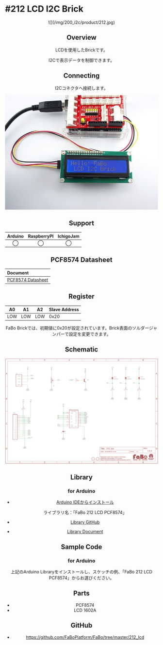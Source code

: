 # #212 LCD I2C Brick

<center>![](/img/200_i2c/product/212.jpg)
<!--COLORME-->

## Overview
LCDを使用したBrickです。

I2Cで表示データを制御できます。

## Connecting
I2Cコネクタへ接続します。

![](/img/200_i2c/connect/212_lcd_connect.jpg)

## Support
|Arduino|RaspberryPI|IchigoJam|
|:--:|:--:|:--:|
|◯|◯|◯|

## PCF8574 Datasheet
| Document |
|:--|
| [PCF8574 Datasheet](http://www.tij.co.jp/jp/lit/ds/symlink/pcf8574.pdf) |

## Register
| A0 | A1 | A2 | Slave Address |
| -- | -- | -- | -- |
| LOW | LOW | LOW | 0x20 |

FaBo Brickでは、初期値に0x20が設定されています。Brick表面のソルダージャンパーで設定を変更できます。

## Schematic
![](/img/200_i2c/schematic/212_lcd.png)

## Library
### for Arduino
- [Arduino IDEからインストール](http://fabo.io/library_install.html)

  ライブラリ名：「FaBo 212 LCD PCF8574」

- [Library GitHub](https://github.com/FaBoPlatform/FaBoLCD-PCF8574-Library)
- [Library Document](http://fabo.io/doxygen/FaBoLCD-PCF8574-Library)

## Sample Code
### for Arduino
上記のArduino Libraryをインストールし、スケッチの例、「FaBo 212 LCD PCF8574」からお選びください。

## Parts
- PCF8574
- LCD 1602A

## GitHub
- https://github.com/FaBoPlatform/FaBo/tree/master/212_lcd
